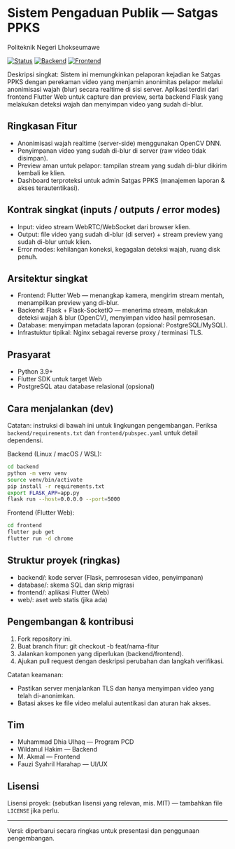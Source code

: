 # Sistem Pengaduan Publik — Satgas PPKS
Politeknik Negeri Lhokseumawe

[![Status](https://img.shields.io/badge/Status-Development-blue)](https://github.com)
[![Backend](https://img.shields.io/badge/Backend-Flask%20%2F%20OpenCV-orange)](backend/)
[![Frontend](https://img.shields.io/badge/Frontend-Flutter%20Web-blueviolet)](frontend/)

Deskripsi singkat:
Sistem ini memungkinkan pelaporan kejadian ke Satgas PPKS dengan perekaman video yang menjamin anonimitas pelapor melalui anonimisasi wajah (blur) secara realtime di sisi server. Aplikasi terdiri dari frontend Flutter Web untuk capture dan preview, serta backend Flask yang melakukan deteksi wajah dan menyimpan video yang sudah di-blur.

## Ringkasan Fitur
- Anonimisasi wajah realtime (server-side) menggunakan OpenCV DNN.
- Penyimpanan video yang sudah di-blur di server (raw video tidak disimpan).
- Preview aman untuk pelapor: tampilan stream yang sudah di-blur dikirim kembali ke klien.
- Dashboard terproteksi untuk admin Satgas PPKS (manajemen laporan & akses terautentikasi).

## Kontrak singkat (inputs / outputs / error modes)
- Input: video stream WebRTC/WebSocket dari browser klien.
- Output: file video yang sudah di-blur (di server) + stream preview yang sudah di-blur untuk klien.
- Error modes: kehilangan koneksi, kegagalan deteksi wajah, ruang disk penuh.

## Arsitektur singkat
- Frontend: Flutter Web — menangkap kamera, mengirim stream mentah, menampilkan preview yang di-blur.
- Backend: Flask + Flask-SocketIO — menerima stream, melakukan deteksi wajah & blur (OpenCV), menyimpan video hasil pemrosesan.
- Database: menyimpan metadata laporan (opsional: PostgreSQL/MySQL).
- Infrastuktur tipikal: Nginx sebagai reverse proxy / terminasi TLS.

## Prasyarat
- Python 3.9+
- Flutter SDK untuk target Web
- PostgreSQL atau database relasional (opsional)

## Cara menjalankan (dev)
Catatan: instruksi di bawah ini untuk lingkungan pengembangan. Periksa `backend/requirements.txt` dan `frontend/pubspec.yaml` untuk detail dependensi.

Backend (Linux / macOS / WSL):

```bash
cd backend
python -m venv venv
source venv/bin/activate
pip install -r requirements.txt
export FLASK_APP=app.py
flask run --host=0.0.0.0 --port=5000
```

Frontend (Flutter Web):

```bash
cd frontend
flutter pub get
flutter run -d chrome
```

## Struktur proyek (ringkas)
- backend/: kode server (Flask, pemrosesan video, penyimpanan)
- database/: skema SQL dan skrip migrasi
- frontend/: aplikasi Flutter (Web)
- web/: aset web statis (jika ada)

## Pengembangan & kontribusi
1. Fork repository ini.
2. Buat branch fitur: git checkout -b feat/nama-fitur
3. Jalankan komponen yang diperlukan (backend/frontend).
4. Ajukan pull request dengan deskripsi perubahan dan langkah verifikasi.

Catatan keamanan:
- Pastikan server menjalankan TLS dan hanya menyimpan video yang telah di-anonimkan.
- Batasi akses ke file video melalui autentikasi dan aturan hak akses.

## Tim
- Muhammad Dhia Ulhaq — Program PCD
- Wildanul Hakim — Backend
- M. Akmal — Frontend
- Fauzi Syahril Harahap — UI/UX

## Lisensi
Lisensi proyek: (sebutkan lisensi yang relevan, mis. MIT) — tambahkan file `LICENSE` jika perlu.

---
Versi: diperbarui secara ringkas untuk presentasi dan penggunaan pengembangan.
